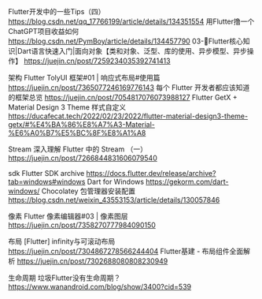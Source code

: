 
Flutter开发中的一些Tips（四） https://blog.csdn.net/qq_17766199/article/details/134351554
用Flutter撸一个ChatGPT项目收益如何 https://blog.csdn.net/PymBoy/article/details/134457790
03-📝Flutter核心知识|Dart语言快速入门|面向对象【类和对象、泛型、库的使用、异步模型、异步操作】 https://juejin.cn/post/7259234035392741413

架构
Flutter TolyUI 框架#01 | 响应式布局#使用篇 https://juejin.cn/post/7365077246169776143
每个 Flutter 开发者都应该知道的框架总览 https://juejin.cn/post/7054817076073988127
Flutter GetX + Material Design 3 Theme 样式自定义  https://ducafecat.tech/2022/02/23/2022/flutter-material-design3-theme-getx/#%E4%BA%86%E8%A7%A3-Material-%E6%A0%B7%E5%BC%8F%E8%A1%A8

Stream
深入理解 Flutter 中的 Stream （一） https://juejin.cn/post/7266844831606079540

sdk
Flutter SDK archive https://docs.flutter.dev/release/archive?tab=windows#windows
Dart for Windows https://gekorm.com/dart-windows/
Chocolatey 包管理器安装配置 https://blog.csdn.net/weixin_43553153/article/details/130057846

像素
Flutter 像素编辑器#03 | 像素图层 https://juejin.cn/post/7358270777984090150

布局
[Flutter] infinity与可滚动布局 https://juejin.cn/post/7304867278566244404
Flutter基建 - 布局组件全面解析 https://juejin.cn/post/7302688080808230949

生命周期
垃圾Flutter没有生命周期？ https://www.wanandroid.com/blog/show/3400?cid=539